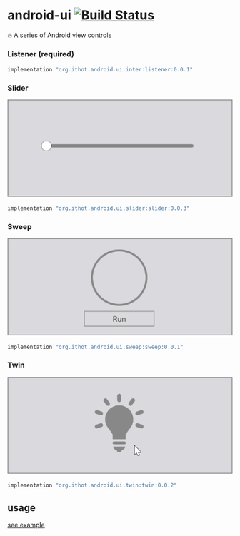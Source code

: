 # android-ui [![Build Status](https://www.travis-ci.org/ithot-all/android-ui.svg?branch=master)](https://www.travis-ci.org/ithot-all/android-ui)
:fire: A series of Android view controls

### Listener (required)
```gradle
implementation "org.ithot.android.ui.inter:listener:0.0.1"
```

### Slider
![slider](arts/slider.gif)
```gradle
implementation "org.ithot.android.ui.slider:slider:0.0.3"
```

### Sweep
![sweep](arts/sweep.gif)
```gradle
implementation "org.ithot.android.ui.sweep:sweep:0.0.1"
```

### Twin
![twin](arts/twin.gif)
```gradle
implementation "org.ithot.android.ui.twin:twin:0.0.2"
```

## usage
[see example](https://github.com/ithot-all/android-ui/tree/master/example)
